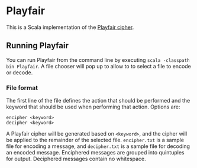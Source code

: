 # Playfair

This is a Scala implementation of the [Playfair cipher](http://en.wikipedia.org/wiki/Playfair_cipher).

## Running Playfair

You can run Playfair from the command line by executing `scala -classpath bin Playfair`.  A file chooser will pop up to allow to to select a file to encode or decode.

### File format

The first line of the file defines the action that should be performed and the keyword that should be used when performing that action.  Options are:

    encipher <keyword>
    decipher <keyword>

A Playfair cipher will be generated based on `<keyword>`, and the cipher will be applied to the remainder of the selected file.  `encipher.txt` is a sample file for encoding a message, and `decipher.txt` is a sample file for decoding an encoded message.  Enciphered messages are grouped into quintuples for output.  Deciphered messages contain no whitespace.
